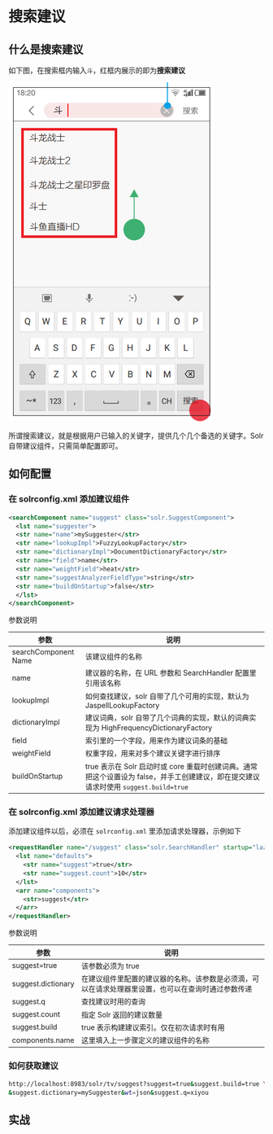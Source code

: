 # 搜索建议

## 什么是搜索建议

如下图，在搜索框内输入`斗`，红框内展示的即为**搜索建议**

![搜索建议示意图](search-suggest.PNG)

所谓搜索建议，就是根据用户已输入的关键字，提供几个几个备选的关键字。Solr 自带建议组件，只需简单配置即可。

## 如何配置

### 在 solrconfig.xml 添加建议组件

```xml
<searchComponent name="suggest" class="solr.SuggestComponent">
  <lst name="suggester">
  <str name="name">mySuggester</str>
  <str name="lookupImpl">FuzzyLookupFactory</str>
  <str name="dictionaryImpl">DocumentDictionaryFactory</str>
  <str name="field">name</str>
  <str name="weightField">heat</str>
  <str name="suggestAnalyzerFieldType">string</str>
  <str name="buildOnStartup">false</str>
  </lst>
</searchComponent>
```

参数说明

| 参数 | 说明 |
| -- | -- |
| searchComponent Name | 该建议组件的名称 |
| name | 建议器的名称，在 URL 参数和 SearchHandler 配置里引用该名称 |
| lookupImpl | 如何查找建议，solr 自带了几个可用的实现，默认为 JaspellLookupFactory |
| dictionaryImpl | 建议词典，solr 自带了几个词典的实现，默认的词典实现为 HighFrequencyDictionaryFactory |
| field | 索引里的一个字段，用来作为建议词条的基础 |
| weightField | 权重字段，用来对多个建议关键字进行排序 |
| buildOnStartup | true 表示在 Solr 启动时或 core 重载时创建词典。通常把这个设置设为 false，并手工创建建议，即在提交建议请求时使用 `suggest.build=true`|

### 在 solrconfig.xml 添加建议请求处理器

添加建议组件以后，必须在 `solrconfig.xml` 里添加请求处理器，示例如下

```xml
<requestHandler name="/suggest" class="solr.SearchHandler" startup="lazy">
  <lst name="defaults">
    <str name="suggest">true</str>
    <str name="suggest.count">10</str>
  </lst>
  <arr name="components">
    <str>suggest</str>
  </arr>
</requestHandler>
```

参数说明

| 参数 | 说明 |
| -- | -- |
| suggest=true | 该参数必须为 true |
| suggest.dictionary | 在建议组件里配置的建议器的名称。该参数是必须滴，可以在请求处理器里设置，也可以在查询时通过参数传递 |
| suggest.q | 查找建议时用的查询 |
| suggest.count | 指定 Solr 返回的建议数量 |
| suggest.build | true 表示构建建议索引。仅在初次请求时有用 |
| components.name| 这里填入上一步骤定义的建议组件的名称 |

### 如何获取建议

```bash
http://localhost:8983/solr/tv/suggest?suggest=true&suggest.build=true \
&suggest.dictionary=mySuggester&wt=json&suggest.q=xiyou
```

## 实战


